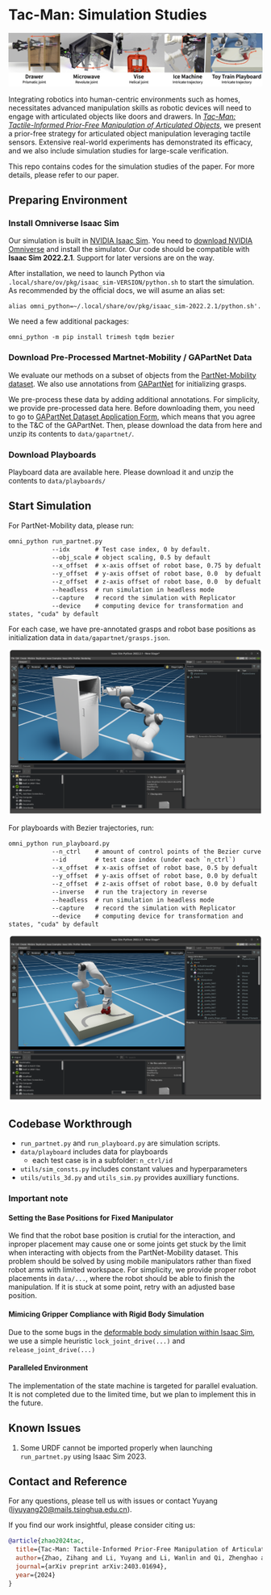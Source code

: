 # Tac-Man: Simulation Studies

![Teaser](assets/teaser.jpg)

Integrating robotics into human-centric environments such as homes, necessitates advanced manipulation skills as robotic devices will need to engage with articulated objects like doors and drawers. In [*Tac-Man: Tactile-Informed Prior-Free Manipulation of Articulated Objects*](https://arxiv.org/abs/2403.01694), we present a prior-free strategy for articulated object manipulation leveraging tactile sensors. Extensive real-world experiments has demonstrated its efficacy, and we also include simulation studies for large-scale verification.

This repo contains codes for the simulation studies of the paper. For more details, please refer to our paper.

## Preparing Environment

### Install Omniverse Isaac Sim

Our simulation is built in [NVIDIA Isaac Sim](https://developer.nvidia.com/isaac-sim). You need to [download NVIDIA Omniverse](https://www.nvidia.com/en-us/omniverse/download/) and install the simulator. Our code should be compatible with **Isaac Sim 2022.2.1**. Support for later versions are on the way.

After installation, we need to launch Python via `.local/share/ov/pkg/isaac_sim-VERSION/python.sh` to start the simulation. As recommended by the official docs, we will asume an alias set:

```shell
alias omni_python=~/.local/share/ov/pkg/isaac_sim-2022.2.1/python.sh'.
```

We need a few additional packages:

```shell
omni_python -m pip install trimesh tqdm bezier 
```

### Download Pre-Processed Martnet-Mobility / GAPartNet Data

We evaluate our methods on a subset of objects from the [PartNet-Mobility dataset](https://sapien.ucsd.edu/browse). We also use annotations from [GAPartNet](https://pku-epic.github.io/GAPartNet/) for initializing grasps.

We pre-process these data by adding additional annotations. For simplicity, we provide pre-processed data here. Before downloading them, you need to go to [GAPartNet Dataset Application Form](https://docs.google.com/forms/d/e/1FAIpQLScwiy7eVV2FtZQM1WI52du2OdWemiEAnxrfiU_X3W_CZ857NA/viewform), which means that you agree to the T&C of the GAPartNet. Then, please download the data from here and unzip its contents to `data/gapartnet/`.

### Download Playboards

Playboard data are available here. Please download it and unzip the contents to `data/playboards/`


## Start Simulation

For PartNet-Mobility data, please run:

```shell
omni_python run_partnet.py
            --idx       # Test case index, 0 by default.
            --obj_scale # object scaling, 0.5 by default
            --x_offset  # x-axis offset of robot base, 0.75 by defualt
            --y_offset  # y-axis offset of robot base, 0.0  by defualt
            --z_offset  # z-axis offset of robot base, 0.0  by defualt
            --headless  # run simulation in headless mode
            --capture   # record the simulation with Replicator
            --device    # computing device for transformation and states, "cuda" by default
```

For each case, we have pre-annotated grasps and robot base positions as initialization data in `data/gapartnet/grasps.json`.

![Simulation on Playboards](assets/partnet.png)


For playboards with Bezier trajectories, run:

```shell
omni_python run_playboard.py
            --n_ctrl    # amount of control points of the Bezier curve
            --id        # test case index (under each `n_ctrl`)
            --x_offset  # x-axis offset of robot base, 0.5 by defualt
            --y_offset  # y-axis offset of robot base, 0.0 by defualt
            --z_offset  # z-axis offset of robot base, 0.0 by defualt
            --inverse   # run the trajectory in reverse
            --headless  # run simulation in headless mode
            --capture   # record the simulation with Replicator
            --device    # computing device for transformation and states, "cuda" by default
```

![Simulation on Playboards](assets/playboard.png)

## Codebase Workthrough

- `run_partnet.py` and `run_playboard.py` are simulation scripts.
- `data/playboard` includes data for playboards
  - each test case is in a subfolder: `n_ctrl/id`
- `utils/sim_consts.py` includes constant values and hyperparameters
- `utils/utils_3d.py` and `utils_sim.py` provides auxilliary functions.


### Important note

#### Setting the Base Positions for Fixed Manipulator

We find that the robot base position is crutial for the interaction, and inproper placement may cause one or some joints get stuck by the limit when interacting with objects from the PartNet-Mobility dataset. This problem should be solved by using mobile manipulators rather than fixed robot arms with limited workspace. For simplicity, we provide proper robot placements in `data/...`, where the robot should be able to finish the manipulation. If it is stuck at some point, retry with an adjusted base position.

#### Mimicing Gripper Compliance with Rigid Body Simulation

Due to the some bugs in the [deformable body simulation within Isaac Sim](https://docs.omniverse.nvidia.com/extensions/latest/ext_physics/deformable-bodies.html), we use a simple heuristic `lock_joint_drive(...)` and `release_joint_drive(...)`

#### Paralleled Environment

The implementation of the state machine is targeted for parallel evaluation. It is not completed due to the limited time, but we plan to implement this in the future.

## Known Issues

1. Some URDF cannot be imported properly when launching `run_partnet.py` using Isaac Sim 2023.

## Contact and Reference

For any questions, please tell us with issues or contact Yuyang (liyuyang20@mails.tsinghua.edu.cn).

If you find our work insightful, please consider citing us:

```bibtex
@article{zhao2024tac,
  title={Tac-Man: Tactile-Informed Prior-Free Manipulation of Articulated Objects},
  author={Zhao, Zihang and Li, Yuyang and Li, Wanlin and Qi, Zhenghao and Ruan, Lecheng and Zhu, Yixin and Althoefer, Kaspar},
  journal={arXiv preprint arXiv:2403.01694},
  year={2024}
}
```

